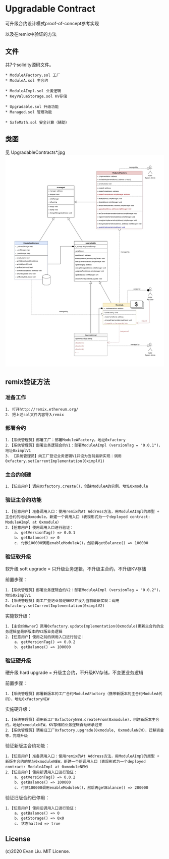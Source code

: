 # Upgradable Contract

可升级合约设计模式proof-of-concept参考实现

以及在remix中验证的方法

## 文件

共7个solidity源码文件。

	* ModuleAFactory.sol 工厂
	* ModuleA.sol 主合约

	* ModuleAImpl.sol 业务逻辑
	* KeyValueStorage.sol KV存储
 
	* Upgradable.sol 升级功能
	* Managed.sol 管理功能
 
	* SafeMath.sol 安全计算（辅助）

## 类图

见 UpgradableContracts\*.jpg
![](UpgradableContracts2.jpg)

## remix验证方法

### 准备工作

	1. 打开http://remix.ethereum.org/
	2. 把上述sol文件内容导入remix

### 部署合约

	1.【系统管理员】部署工厂：部署ModuleAFactory，地址0xfactory
	2.【系统管理员】部署业务逻辑合约V1：部署ModuleAImpl (versionTag = "0.0.1")，地址0ximplV1
	3. 【系统管理员】向工厂登记业务逻辑V1并设为当前最新实现：调用0xfactory.setCurrentImplementation(0ximplV1)

### 主合约创建

	1.【任意用户】调用0xfactory.create()，创建ModuleA的实例，地址0xmodule

### 验证主合约功能

	1.【任意用户】准备调用入口：使用remix的At Address方法，用ModuleAImpl的原型 + 主合约的地址0xmodule，新建一个调用入口（表现形式为一个deployed contract: ModuleAImpl at 0xmodule）
	2.【任意用户】使用调用入口进行验证：
		a. getVersionTag() => 0.0.1
		b. getBalance() => 0
		c. 付款100000调用enableModuleA()，然后再getBalance() => 100000

### 验证软升级

软升级 soft upgrade = 只升级业务逻辑，不升级主合约，不升级KV存储

前置步骤：

	1.【系统管理员】部署业务逻辑合约V2：部署ModuleAImpl (versionTag = "0.0.2")，地址0ximplV1
	2.【系统管理员】向工厂登记业务逻辑V2并设为当前最新实现：调用0xfactory.setCurrentImplementation(0ximplV2)

实施软升级：

	1.【主合约Owner】调用0xfactory.updateImplementation(0xmodule)更新主合约的业务逻辑至最新版本的V2版业务逻辑
	2.【任意用户】使用之前的调用入口进行验证：
		a. getVersionTag() => 0.0.2
		b. getBalance() => 100000

### 验证硬升级

硬升级 hard upgrade = 升级主合约，不升级KV存储，不变更业务逻辑

前置步骤：

	1.【系统管理员】部署新版本的工厂合约ModuleAFactory（携带新版本的主合约ModuleA代码），地址0xfactoryNEW

实施硬升级：

	1.【系统管理员】调用新工厂0xfactoryNEW.createFrom(0xmodule)，创建新版本主合约，地址0xmoduleNEW，KV存储和业务逻辑自动继承过来
	2.【系统管理员】调用旧工厂0xfactory.upgrade(0xmodule, 0xmoduleNEW)，迁移资金等，完成升级

验证新版主合约功能：

	1.【任意用户】准备调用入口：使用remix的At Address方法，用ModuleAImpl的原型 + 新版主合约的地址0xmoduleNEW，新建一个新调用入口（表现形式为一个deployed contract: ModuleAImpl at 0xmoduleNEW）
	2.【任意用户】使用新调用入口进行验证：
		a. getVersionTag() => 0.0.2
		b. getBalance() => 100000
		c. 付款100000调用enableModuleA()，然后再getBalance() => 200000
	
验证旧版合约已停用：

	1.【任意用户】使用旧调用入口进行验证：
		a. getBalance() => 0
		b. getStorage() => 0x0
		c. 状态halted => true

## License
(c)2020 Evan Liu. MIT License.
